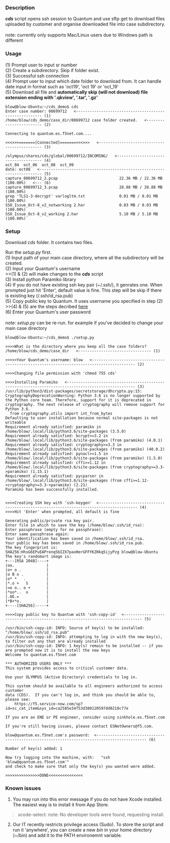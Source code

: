 ### Description

***cds*** script opens ssh session to Quantum and use sftp get to download files uploaded by customer and organise downloaded file into case subdirectory.<br>
<br>
note: currently only supports Mac/Linux users due to Windows path is different

### Usage

(1) Prompt user to input sr number<br>
(2) Create a subdirectory. Skip if folder exist.<br>
(3) Successful ssh connection<br>
(4) Prompt user to input which date folder to download from. It can handle date input in format such as 'oct19', 'oct 19' or 'oct_19'<br>
(5) Download all file and **automatically skip (will not download) file extension ending with '.qkview', '.tar', '.gz'**

```
blow@blow-Ubuntu:~/cds_demo$ cds
Enter case number: 00699712   <------------------------------------------------------- (1)
/home/blow/cds_demo/case_dir/00699712 case folder created.   <------------------------ (2)

Connecting to quantum.es.f5net.com....

<<<>>>=======[Connected]=======<<<>>>   <--------------------------------------------- (3)

/olympus/shares/cds/global/00699712/INCOMING/   <------------------------------------- (4)
oct_04  oct_06  oct_08  oct_09
date: oct08   <----------------------------------------------------------------------- (5)
capture_00699712_2.pcap                           22.36 MB / 22.36 MB (100.00%)   <--- (6)
capture_00699712_3.pcap                           28.88 MB / 28.88 MB (100.00%)
grep 'TLS1-3-decrypt' varlogltm.txt               0.01 MB / 0.01 MB (100.00%)
SSO_Issue_Oct-8_v2_notworking 2.har               0.03 MB / 0.03 MB (100.00%)
SSO_Issue_Oct-8_v2_working 2.har                  5.10 MB / 5.10 MB (100.00%)
```

### Setup

Download *cds* folder. It contains two files.<br>

Run the *setup.py* first.<br>
(1) Input path of your main case directory, where all the subdirectory will be created.<br>
(2) Input your Quantum's username<br>
\>\>(1) & (2) will make changes to the ***cds*** script<br>
(3) Install python Paramiko library<br>
(4) If you do not have existing ssh key pair (~/.ssh/), it genrates one. When prompted just hit 'Enter', default value is fine. This step will be skip if there is existing key (/.ssh/id_rsa.pub)<br>
(5) Copy public key to Quantum. It uses username you specified in step (2)<br>
\>\>(4) & (5) are the steps decribed [here](https://www.digitalocean.com/community/tutorials/how-to-configure-ssh-key-based-authentication-on-a-linux-server)<br>
(6) Enter your Quantum's user password<br>
<br>
note: *setup.py* can be re-run. for example if you've decided to change your main case directory


```
blow@blow-Ubuntu:~/cds_demo$ ./setup.py 

>>>>What is the directory where you keep all the case folders? /home/blow/cds_demo/case_dir   <-------------------------------- (1)

>>>>>Your Quantum's username: blow   <----------------------------------------------------------------------------------------- (2)

>>>>Changing file permission with 'chmod 755 cds'

>>>>Installing Paramiko   <---------------------------------------------------------------------------------------------------- (3)
/usr/lib/python3/dist-packages/secretstorage/dhcrypto.py:15: CryptographyDeprecationWarning: Python 3.6 is no longer supported by the Python core team. Therefore, support for it is deprecated in cryptography. The next release of cryptography will remove support for Python 3.6.
  from cryptography.utils import int_from_bytes
Defaulting to user installation because normal site-packages is not writeable
Requirement already satisfied: paramiko in /home/blow/.local/lib/python3.6/site-packages (3.5.0)
Requirement already satisfied: bcrypt>=3.2 in /home/blow/.local/lib/python3.6/site-packages (from paramiko) (4.0.1)
Requirement already satisfied: cryptography>=3.3 in /home/blow/.local/lib/python3.6/site-packages (from paramiko) (40.0.2)
Requirement already satisfied: pynacl>=1.5 in /home/blow/.local/lib/python3.6/site-packages (from paramiko) (1.5.0)
Requirement already satisfied: cffi>=1.12 in /home/blow/.local/lib/python3.6/site-packages (from cryptography>=3.3->paramiko) (1.15.1)
Requirement already satisfied: pycparser in /home/blow/.local/lib/python3.6/site-packages (from cffi>=1.12->cryptography>=3.3->paramiko) (2.21)
Paramiko has been successfully installed.


>>>>Creating SSH key with 'ssh-keygen'  <--------------------------------------------------------------------------------------- (4)
>>>>Hit 'Enter' when prompted, all default is fine

Generating public/private rsa key pair.
Enter file in which to save the key (/home/blow/.ssh/id_rsa): 
Enter passphrase (empty for no passphrase): 
Enter same passphrase again: 
Your identification has been saved in /home/blow/.ssh/id_rsa.
Your public key has been saved in /home/blow/.ssh/id_rsa.pub.
The key fingerprint is:
SHA256:HhsG6EPuEAPrenq5bIZX7paoHerGFFYKZHkq5ijyPzg blow@blow-Ubuntu
The key's randomart image is:
+---[RSA 2048]----+
|oo.              |
|o+ o .           |
|o B o .          |
|o* *   .         |
|*.o +   S        |
|=o o.. o +       |
|*oo*..  o        |
|.OE.=            |
|*B+*o.           |
+----[SHA256]-----+

>>>>Copy public key to Quantum with 'ssh-copy-id'  <------------------------------------------------------------------------------ (5)

/usr/bin/ssh-copy-id: INFO: Source of key(s) to be installed: "/home/blow/.ssh/id_rsa.pub"
/usr/bin/ssh-copy-id: INFO: attempting to log in with the new key(s), to filter out any that are already installed
/usr/bin/ssh-copy-id: INFO: 1 key(s) remain to be installed -- if you are prompted now it is to install the new keys
Welcome to quantum.es.f5net.com

*** AUTHORIZED USERS ONLY ***
This system provides access to critical customer data.

Use your OLYMPUS (Active Directory) credentials to log in.

This system should be available to all engineers authorized to access customer
data (CDS).  If you can't log in, and think you should be able to, please see:
    https://f5.service-now.com/sp?id=sc_cat_item&sys_id=ca2585e34f53d380120597dd0210c77e

If you are an ENE or PE engineer, consider using sinkhole.es.f5net.com

If you're still having issues, please contact ESNetOwners@f5.com.

blow@quantum.es.f5net.com's password:  <-------------------------------------------------------------------------------------------- (6)

Number of key(s) added: 1

Now try logging into the machine, with:   "ssh 'blow@quantum.es.f5net.com'"
and check to make sure that only the key(s) you wanted were added.

>>>>>>>>>>>>>>>DONE<<<<<<<<<<<<<<<
```

### Known issues

1. You may run into this error message if you do not have Xcode installed. The easiest way is to install it from App Store.

>xcode-select: note: No developer tools were found, requesting install.


2. Our IT recently restricts privilege access (Sudo). To store the script and run it 'anywhere', you can create a new *bin* in your home directory (~/bin) and add it to the PATH environemnt variable.

```